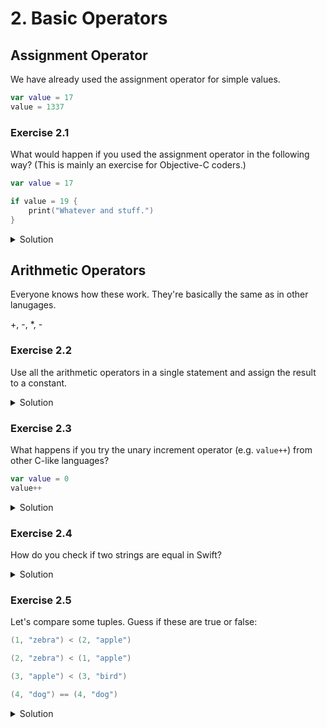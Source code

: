 
# 2. Basic Operators

## Assignment Operator

We have already used the assignment operator for simple values.

```Swift
var value = 17
value = 1337
```

### Exercise 2.1

What would happen if you used the assignment operator in the following way? (This is mainly an exercise for Objective-C coders.)

```Swift
var value = 17

if value = 19 {
    print("Whatever and stuff.")
}
```

<details>
<summary>Solution</summary>
It wouldn't compile, because the assignment operator does not result in a value, unlike in other languages, such as C and Objective-C.

This means that you also cannot "chain" assignments such as the following in Swift:
```Swift
var a: Int
var b: Int

a = b = 17
```

You'd get the following compiler error, where () means Void, or no value.

```
ERROR at line 12, col 7: cannot assign value of type '()' to type 'Int'
a = b = 17
    ~~^~~~
```
</details>

## Arithmetic Operators

Everyone knows how these work. They're basically the same as in other lanugages.

+, -, *, -

### Exercise 2.2

Use all the arithmetic operators in a single statement and assign the result to a constant.

<details>
<summary>Solution</summary>
```Swift
// Example
let result = 1 + 2 * 5 / 3 - 1337

print(result)
```
</details>

### Exercise 2.3

Append the string "Larionov" to the end of the string "Igor " and assign the resulting string to a constant. 

<details>
<summary>Solution</summary>
```Swift
let name = "Igor " + "Larionov"
print(name)
```
</details>

### Exercise 2.3

What happens if you try the unary increment operator (e.g. `value++`) from other C-like languages?

```Swift
var value = 0
value++
```
<details>
<summary>Solution</summary>
It doesn't compile, because ++ was removed in Swift 3. ++ and -- were somewhat error prone and had weird semantics that compiler people in general don't like. You will have to do this instead:
```Swift
var value = 0
value += 1
```
</details>

### Exercise 2.4

How do you check if two strings are equal in Swift?

<details>
<summary>Solution</summary>
Unlike in Objective-C or C, you can use the equality operator `==`.
```Swift
let value = "banana"
print("banana" == value)
```
</details>

### Exercise 2.5

Let's compare some tuples. Guess if these are true or false:

```Swift
(1, "zebra") < (2, "apple")

(2, "zebra") < (1, "apple")

(3, "apple") < (3, "bird")

(4, "dog") == (4, "dog")
```

<details>
<summary>Solution</summary>
```Swift
(1, "zebra") < (2, "apple") // true

(2, "zebra") < (1, "apple") // false

(3, "apple") < (3, "bird") // true

(4, "dog") == (4, "dog") // true

(4, "dog") == (4, "cat") // false

```
</details>

## Ternary Conditional Operator

### Exercise 2.6

Use the ternary conditional operator to assign the correct number of days in a year to the constant `daysInYear` depending on the value of `leapYear`.

```Swift
var leapYear = true
```


<details>
<summary>Solution</summary>
```Swift
var leapYear = true
var daysInYear = leapYear ? 366 : 365
```
</details>

## Nil-Coalescing Operator

Coalescing is not the easiest word to spell. You could think of it as the default operator, I guess.

### Exercise 2.7

Use the nil-coalesing operator `??` to provide a fallback value if a value to the optional variable `name` has not been provided.

```Swift
// The first name is optional in this example.
var firstName: String? = nil

// The last name is however not optional.
var lastName: String = "Jones"

// Use ?? operator here to provide a fallback value,
// if no first name has been provided.
// For example, the default value could be "Dr.",
// because this code is to be used at a medical conference.
var name: String = firstName

name += " " + lastName

print(name)
```

<details>
<summary>Solution</summary>
```Swift
var firstName: String? = nil
var lastName: String = "Jones"

var name: String = firstName ?? "Dr."
name += " " + lastName

print(name)
```
</details>

## Range Operators

### Exercise 2.8: Closed Range Operator

Define a closed range, e.g. for an amplifier volume knob that goes from 0 to 11. The range should include both 0 and 11, because this amplifier really does go to 11.

<details>
<summary>Solution</summary>
```Swift
let volumeRange = 0...11

print(volumeRange)

// Pattern matching operator =~ can be used to check
// if a value is included in the range
print(volumeRange ~= 2)
print(volumeRange ~= 11)
print(volumeRange ~= 12)
```
</details>

### Exercise 2.9: Open Range Operator

Define an open range, e.g. for an amplifier volume knob that goes from 0 to 10. The range should include both 0 and 10, but not 11.

<details>
<summary>Solution</summary>
```Swift
let volumeRange = 0..<11

print(volumeRange)

// Pattern matching operator =~ can be used to check
// if a value is included in the range
print(volumeRange ~= 2)
print(volumeRange ~= 10)
print(volumeRange ~= 11)
```
</details>


